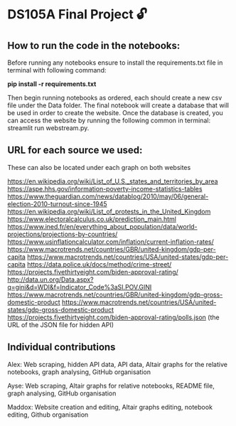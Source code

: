 # DS105A Final Project 🔓

## How to run the code in the notebooks:

Before running any notebooks ensure to install the requirements.txt file in terminal with following command: 

**pip install -r requirements.txt**

Then begin running notebooks as ordered, each should create a new csv file under the Data folder. The final notebook will create a database that will be used in order to create the website. Once the database is created, you can access the website by running the following common in terminal: streamlit run webstream.py.

## URL for each source we used:
These can also be located under each graph on both websites

https://en.wikipedia.org/wiki/List_of_U.S._states_and_territories_by_area
https://aspe.hhs.gov/information-poverty-income-statistics-tables
https://www.theguardian.com/news/datablog/2010/may/06/general-election-2010-turnout-since-1945
https://en.wikipedia.org/wiki/List_of_protests_in_the_United_Kingdom
https://www.electoralcalculus.co.uk/prediction_main.html
https://www.ined.fr/en/everything_about_population/data/world-projections/projections-by-countries/
https://www.usinflationcalculator.com/inflation/current-inflation-rates/
https://www.macrotrends.net/countries/GBR/united-kingdom/gdp-per-capita
https://www.macrotrends.net/countries/USA/united-states/gdp-per-capita 
https://data.police.uk/docs/method/crime-street/ 
https://projects.fivethirtyeight.com/biden-approval-rating/ 
http://data.un.org/Data.aspx?q=gini&d=WDI&f=Indicator_Code%3aSI.POV.GINI
https://www.macrotrends.net/countries/GBR/united-kingdom/gdp-gross-domestic-product
https://www.macrotrends.net/countries/USA/united-states/gdp-gross-domestic-product
https://projects.fivethirtyeight.com/biden-approval-rating/polls.json (the URL of the JSON file for hidden API)


## Individual contributions
Alex: Web scraping, hidden API data, API data, Altair graphs for the relative notebooks, graph analysing, GitHub organisation

Ayse: Web scraping, Altair graphs for relative notebooks, README file, graph analysing, GitHub organisation

Maddox: Website creation and editing, Altair graphs editing, notebook editing, Github organisation 
